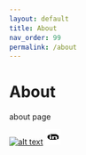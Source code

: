 ```yaml
---
layout: default
title: About 
nav_order: 99
permalink: /about
---
```


# About

about page 

[![alt text][1.1]][1]
[![alt text][2.1]][2]


[1.1]: (images/gu_low.png) 
[2.1]: https://github.com/joebd/websitedraft/blob/main/images/lin_low.png (linkedlin icon with padding)



[1]: http://www.github.com/joebd
[2]: http://www.joebd.github.io/websitedraft 


